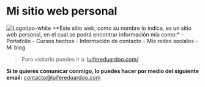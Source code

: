 # Mi sitio web personal
<img src="https://i.ibb.co/mJQxt3j/Logotipo-white.png" alt="Logotipo-white" border="0">
>*Este sitio web, como su nombre lo indica, es un sitio web personal, en el cual se podrá encontrar información mía como:*
- Portafolio
- Cursos hechos
- Información de contacto
- Mis redes sociales
- Mi blog 

> Para visitarlo puedes ir a: [luifereduardoo.com/](http://luifereduardoo.com/ "luifereduardoo.com/")

**Si te quieres comunicar conmigo, lo puedes hacer por medio del siguiente email:** contacto@luifereduardoo.com